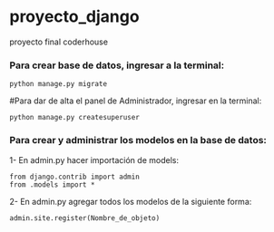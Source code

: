 # proyecto_django

proyecto final coderhouse

### Para crear base de datos, ingresar a la terminal:

    python manage.py migrate

#Para dar de alta el panel de Administrador, ingresar en la terminal:

    python manage.py createsuperuser

### Para crear y administrar los modelos en la base de datos:

1- En admin.py hacer importación de models:

    from django.contrib import admin
    from .models import *
    
2- En admin.py agregar todos los modelos de la siguiente forma:

    admin.site.register(Nombre_de_objeto)
